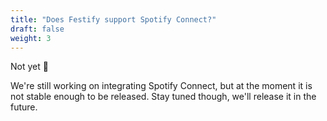```yaml
---
title: "Does Festify support Spotify Connect?"
draft: false
weight: 3
---
```


Not yet 🙉

We're still working on integrating Spotify Connect, but at the moment it is not stable enough to be released.
Stay tuned though, we'll release it in the future.